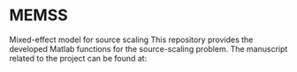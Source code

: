 # MEMSS
Mixed-effect model for source scaling
This repository provides the developed Matlab functions for the source-scaling problem. 
The manuscript related to the project can be found at:   
